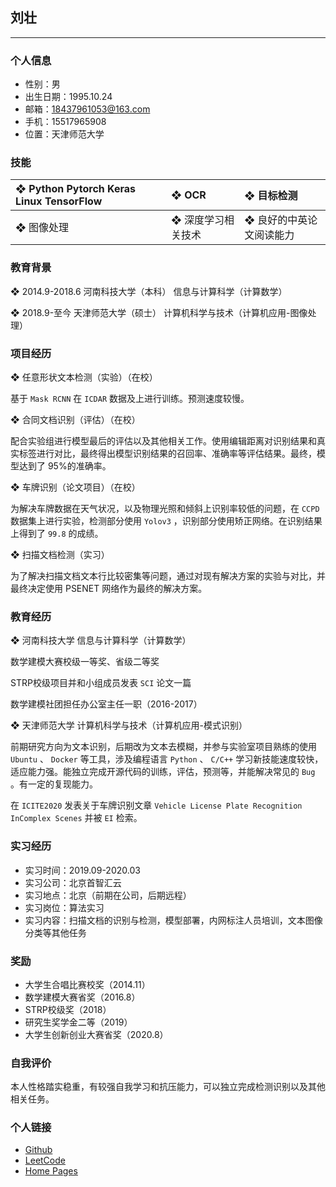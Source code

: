 ## 刘壮

------------

### 个人信息

* 性别：男
* 出生日期：1995.10.24
* 邮箱：18437961053@163.com
* 手机：15517965908
* 位置：天津师范大学

### 技能

|❖  Python Pytorch Keras Linux TensorFlow|❖  OCR|❖  目标检测|
|:--|:--|:--|
|❖  图像处理|❖  深度学习相关技术|❖  良好的中英论文阅读能力|

### 教育背景

❖ 2014.9-2018.6 河南科技大学（本科）  信息与计算科学（计算数学）

❖ 2018.9-至今 天津师范大学（硕士）  计算机科学与技术（计算机应用-图像处理）

### 项目经历

❖  任意形状文本检测（实验）（在校）

基于 `Mask RCNN` 在 `ICDAR` 数据及上进行训练。预测速度较慢。

❖  合同文档识别（评估）（在校）

配合实验组进行模型最后的评估以及其他相关工作。使用编辑距离对识别结果和真实标签进行对比，最终得出模型识别结果的召回率、准确率等评估结果。最终，模型达到了 95%的准确率。

❖  车牌识别（论文项目）（在校）

为解决车牌数据在天气状况，以及物理光照和倾斜上识别率较低的问题，在 `CCPD` 数据集上进行实验，检测部分使用 `Yolov3` ，识别部分使用矫正网络。在识别结果上得到了 `99.8` 的成绩。

❖  扫描文档检测（实习）

为了解决扫描文档文本行比较密集等问题，通过对现有解决方案的实验与对比，并最终决定使用 PSENET 网络作为最终的解决方案。

### 教育经历

❖ 河南科技大学  信息与计算科学（计算数学）

数学建模大赛校级一等奖、省级二等奖

STRP校级项目并和小组成员发表 `SCI` 论文一篇

数学建模社团担任办公室主任一职（2016-2017）

❖ 天津师范大学  计算机科学与技术（计算机应用-模式识别）

前期研究方向为文本识别，后期改为文本去模糊，并参与实验室项目熟练的使用 `Ubuntu` 、 `Docker` 等工具，涉及编程语言 `Python` 、 `C/C++` 学习新技能速度较快，适应能力强。能独立完成开源代码的训练，评估，预测等，并能解决常见的 `Bug` 。有一定的复现能力。

在 `ICITE2020` 发表关于车牌识别文章 `Vehicle License Plate Recognition InComplex Scenes` 并被 `EI` 检索。

### 实习经历

* 实习时间：2019.09-2020.03
* 实习公司：北京首智汇云
* 实习地点：北京（前期在公司，后期远程）
* 实习岗位：算法实习
* 实习内容：扫描文档的识别与检测，模型部署，内网标注人员培训，文本图像分类等其他任务

### 奖励

* 大学生合唱比赛校奖（2014.11）
* 数学建模大赛省奖（2016.8）
* STRP校级奖（2018）
* 研究生奖学金二等（2019）
* 大学生创新创业大赛省奖（2020.8）

### 自我评价

本人性格踏实稳重，有较强自我学习和抗压能力，可以独立完成检测识别以及其他相关任务。

### 个人链接

* [Github](https://github.com/lzmisscc)
* [LeetCode](https://leetcode-cn.com/u/liuzhuang/)
* [Home Pages](https://lzmisscc.github.io/Resume/)
